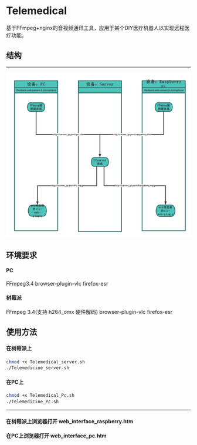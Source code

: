 # Telemedical
基于FFmpeg+nginx的音视频通讯工具，应用于某个DIY医疗机器人以实现远程医疗功能。
## 结构
--------------------------------------------------------------------------
![image](https://github.com/zengyuxiu/Telemedical/blob/master/pic/structure.png)
## 环境要求
#### PC
FFmpeg3.4
browser-plugin-vlc
firefox-esr 
#### 树莓派
FFmpeg 3.4(支持 h264_omx 硬件解码)
browser-plugin-vlc
firefox-esr 
## 使用方法
#### 在树莓派上<br>
```Bash
chmod +x Telemedical_server.sh
./Telemedicine_server.sh
```
#### 在PC上<br>
```Bash
chmod +x Telemedical_Pc.sh
./Telemedicine_Pc.sh
```
--------------------------------------------------------------------------
#### 在树莓派上浏览器打开 web_interface_raspberry.htm
#### 在PC上浏览器打开 web_interface_pc.htm
